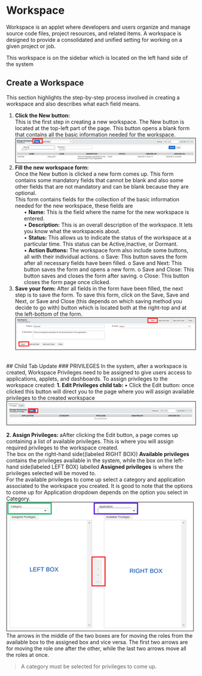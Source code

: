 # Workspace
Workspace is an applet where developers and users organize and manage source code files, project resources, and related items. A workspace is designed to provide a consolidated and unified setting for working on a given project or job.

This workspace is on the sidebar which is located on the left hand side of the system
## Create a Workspace
<p id="createworkspace">
This section highlights the step-by-step process involved in creating a workspace and also describes what each field means.
<br></p>
<ol>
    <li><b>Click the New button:</b><br>
      This is the first step in creating a new workspace. The New button is located at the top-left part of the page. This button opens a blank form that contains all the basic information needed for the workspace.
      <img src="images/end_user_images/new_workspace.png" alt="User form" style="border: 2px solid  gray;"><br>
     </li>
    <li><b>Fill the new workspace form: </b><br>
        Once the New button is clicked a new form comes up. This form contains some mandatory fields that cannot be blank and also some other fields that are not mandatory and can be blank because they are optional.
        <br>
        This form contains fields for the collection of the basic information needed for the new workspace, these fields are
        <ul>
            •	<b>Name:</b> This is the field where the name for the new workspace is entered.<br>
            •	<b>Description:</b> This is an overall description of the workspace. It lets you know what the workspaceis about.<br>
            •	<b>Status:</b> This allows us to indicate the status of the workspace at a particular time. This status can be            Active,Inactive, or Dormant.<br>
            •	<b>Action Buttons:</b> The workspace form also include some buttons, all with their individual actions.
                o	Save: This button saves the form after all necessary fields have been filled.
                o	Save and Next: This button saves the form and opens a new form.
                o	Save and Close: This button saves and closes the form after saving.
                o	Close: This button closes the form page once clicked.<br>
        </ul>
    </li>
    <li><b>Save your form:</b>
        After all fields in the form have been filled, the next step is to save the form. To save this form, click on the Save, Save and Next, or Save and Close (this depends on which saving method you decide to go with) button which is located both at the right-top and at the left-bottom of the form.
      <img src="images/end_user_images/save_workspace.png" alt="User form" style="border: 2px solid  gray;"><br>
    </li>
    <br>
</ol>
## Child Tab Update
### PRIVILEGES
In the system, after a workspace is created, Workspace Privileges need to be assigned to give users access to applications, applets, and dashboards. 
To assign privileges to the workspace created:
    <b>1.	Edit Privileges child tab:</b>
    •	Click the Edit button: once clicked this button will direct you to the page where you will assign available privileges to the created workspace
      <img src="images/end_user_images/workspace_priviledge.png" alt="User form" style="border: 2px solid  gray;"><br>
  
<b>2.	Assign Privileges: </b>
aAfter clicking the Edit button, a page comes up containing a list of available privileges. This is where you will assign required privileges to the workspace created.<br>
The box on the right-hand side((labeled RIGHT BOX)) <b>Available privileges</b> contains the privileges available in the system, while the box on the left-hand side(labeled LEFT BOX) labelled <b>Assigned privileges</b> is where the privileges selected will be moved to.<br>
For the available privileges to come up select a category and application associated to the workspace you created. It is good to note that the options to come up for Application dropdown depends on the option you select in Category.<br>
      <img src="images/end_user_images/Workspace_assign_privilege.png" alt="User form" style="border: 2px solid  gray;"><br>
The arrows in the middle of the two boxes are for moving the roles from the available box to the assigned box and vice versa. The first two arrows are for moving the role one after the other, while the last two arrows move all the roles at once.

> A category must be selected for privileges to come up.
